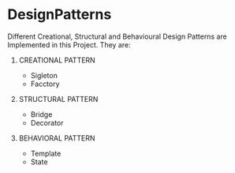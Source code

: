# DesignPatterns

  Different Creational, Structural and Behavioural Design Patterns are Implemented in this Project. They are:
  1. CREATIONAL PATTERN
      * Sigleton
      * Facctory
   
  2. STRUCTURAL PATTERN
      * Bridge
      * Decorator
    
  3. BEHAVIORAL PATTERN
      * Template
      * State
